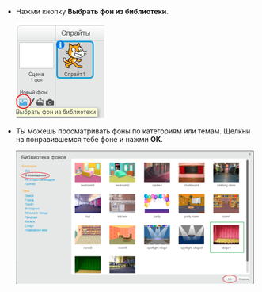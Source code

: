 + Нажми кнопку **Выбрать фон из библиотеки**.
    
    ![скриншот](images/stage-choose.png)

+ Ты можешь просматривать фоны по категориям или темам. Щелкни на понравившемся тебе фоне и нажми **OK**.
    
    ![скриншот](images/backdrop.png)